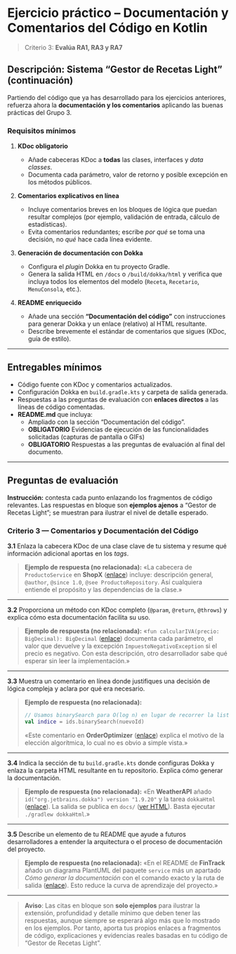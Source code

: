 # Ejercicio práctico – Documentación y Comentarios del Código en Kotlin

> Criterio 3: **Evalúa RA1, RA3 y RA7**

## Descripción: Sistema **“Gestor de Recetas Light”** (continuación)

Partiendo del código que ya has desarrollado para los ejercicios anteriores, refuerza ahora la **documentación y los comentarios** aplicando las buenas prácticas del Grupo 3.

### Requisitos mínimos

1. **KDoc obligatorio**

    * Añade cabeceras KDoc a **todas** las clases, interfaces y *data classes*.
    * Documenta cada parámetro, valor de retorno y posible excepción en los métodos públicos.

2. **Comentarios explicativos en línea**

    * Incluye comentarios breves en los bloques de lógica que puedan resultar complejos (por ejemplo, validación de entrada, cálculo de estadísticas).
    * Evita comentarios redundantes; escribe *por qué* se toma una decisión, no *qué* hace cada línea evidente.

3. **Generación de documentación con Dokka**

    * Configura el *plugin* Dokka en tu proyecto Gradle.
    * Genera la salida HTML en `/docs` o `/build/dokka/html` y verifica que incluya todos los elementos del modelo (`Receta`, `Recetario`, `MenuConsola`, etc.).

4. **README enriquecido**

    * Añade una sección **“Documentación del código”** con instrucciones para generar Dokka y un enlace (relativo) al HTML resultante.
    * Describe brevemente el estándar de comentarios que sigues (KDoc, guía de estilo).

---

## Entregables mínimos

* Código fuente con KDoc y comentarios actualizados.
* Configuración Dokka en `build.gradle.kts` y carpeta de salida generada.
* Respuestas a las preguntas de evaluación con **enlaces directos** a las líneas de código comentadas.
* **README.md** que incluya:
   * Ampliado con la sección “Documentación del código”.
   * **OBLIGATORIO** Evidencias de ejecución de las funcionalidades solicitadas (capturas de pantalla o GIFs)
   * **OBLIGATORIO** Respuestas a las preguntas de evaluación al final del documento.

---

## Preguntas de evaluación

**Instrucción:** contesta cada punto enlazando los fragmentos de código relevantes. Las respuestas en bloque son **ejemplos ajenos** a “Gestor de Recetas Light”; se muestran para ilustrar el nivel de detalle esperado.

### Criterio 3 — Comentarios y Documentación del Código

**3.1** Enlaza la cabecera KDoc de una clase clave de tu sistema y resume qué información adicional aportas en los *tags*.

> **Ejemplo de respuesta (no relacionada):**
> «La cabecera de `ProductoService` en **ShopX** ([enlace](https://github.com/.../ProductoService.kt#L1-L26)) incluye: descripción general, `@author`, `@since 1.0`, `@see ProductoRepository`. Así cualquiera entiende el propósito y las dependencias de la clase.»

---

**3.2** Proporciona un método con KDoc completo (`@param`, `@return`, `@throws`) y explica cómo esta documentación facilita su uso.

> **Ejemplo de respuesta (no relacionada):**
> «`fun calcularIVA(precio: BigDecimal): BigDecimal` ([enlace](https://github.com/.../Impuestos.kt#L40-L53)) documenta cada parámetro, el valor que devuelve y la excepción `ImpuestoNegativoException` si el precio es negativo. Con esta descripción, otro desarrollador sabe qué esperar sin leer la implementación.»

---

**3.3** Muestra un comentario en línea donde justifiques una decisión de lógica compleja y aclara por qué era necesario.

> **Ejemplo de respuesta (no relacionada):**
>
> ```kotlin
> // Usamos binarySearch para O(log n) en lugar de recorrer la lista completa
> val indice = ids.binarySearch(nuevoId)
> ```
>
> «Este comentario en **OrderOptimizer** ([enlace](https://github.com/.../Optimizer.kt#L70-L74)) explica el motivo de la elección algorítmica, lo cual no es obvio a simple vista.»

---

**3.4** Indica la sección de tu `build.gradle.kts` donde configuras Dokka y enlaza la carpeta HTML resultante en tu repositorio. Explica cómo generar la documentación.

> **Ejemplo de respuesta (no relacionada):**
> «En **WeatherAPI** añado `id("org.jetbrains.dokka") version "1.9.20"` y la tarea `dokkaHtml` ([enlace](https://github.com/.../build.gradle.kts#L40-L52)). La salida se publica en `docs/` ([ver HTML](https://github.com/.../docs/index.html)). Basta ejecutar `./gradlew dokkaHtml`.»

---

**3.5** Describe un elemento de tu README que ayude a futuros desarrolladores a entender la arquitectura o el proceso de documentación del proyecto.

> **Ejemplo de respuesta (no relacionada):**
> «En el README de **FinTrack** añado un diagrama PlantUML del paquete `service` más un apartado *Cómo generar la documentación* con el comando exacto y la ruta de salida ([enlace](https://github.com/.../README.md#documentación-del-código)). Esto reduce la curva de aprendizaje del proyecto.»

---

> **Aviso**: Las citas en bloque son **solo ejemplos** para ilustrar la extensión, profundidad y detalle mínimo que deben tener las respuestas, aunque siempre se esperará algo más que lo mostrado en los ejemplos. Por tanto, aporta tus propios enlaces a fragmentos de código, explicaciones y evidencias reales basadas en tu código de “Gestor de Recetas Light”.